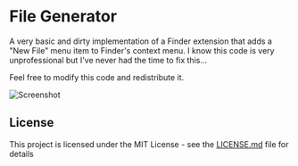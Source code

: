 # File Generator

A very basic and dirty implementation of a Finder extension that adds a "New File" menu item to Finder's context menu. 
I know this code is very unprofessional but I've never had the time to fix this… 

Feel free to modify this code and redistribute it.

![Screenshot](preview.png)

## License

This project is licensed under the MIT License - see the [LICENSE.md](LICENSE.md) file for details
